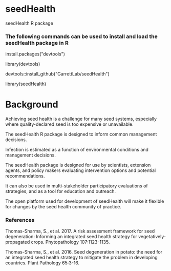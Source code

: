 # seedHealth
seedHealth R package

### The following commands can be used to install and load the seedHealth package in R

install.packages("devtools")

library(devtools)

devtools::install_github("GarrettLab/seedHealth")

library(seedHealth)


# Background

Achieving seed health is a challenge for many seed systems, especially where quality-declared seed is too expensive or unavailable.

The seedHealth R package is designed to inform common management decisions.

Infection is estimated as a function of environmental conditions and management decisions.

The seedHealth package is designed for use by scientists, extension agents, and policy makers evaluating intervention options and potential recommendations.

It can also be used in multi-stakeholder participatory evaluations of strategies, and as a tool for education and outreach.

The open platform used for development of seedHealth will make it flexible for changes by the seed health community of practice.

### References

Thomas-Sharma, S., et al. 2017. A risk assessment framework for seed degeneration: Informing an integrated seed health strategy for vegetatively-propagated crops. Phytopathology 107:1123-1135.

Thomas-Sharma, S., et al. 2016. Seed degeneration in potato: the need for an integrated seed health strategy to mitigate the problem in developing countries. Plant Pathology 65:3-16.
